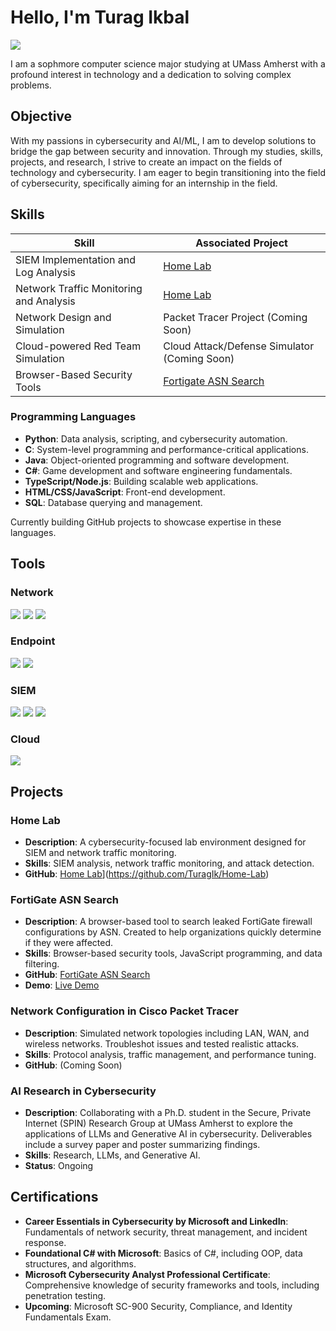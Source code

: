 # Hello, I'm Turag Ikbal
<a href="https://www.linkedin.com/in/turag-ikbal-aa2ba116b/"><img src="https://img.shields.io/badge/-LinkedIn-0072b1?&style=for-the-badge&logo=linkedin&logoColor=white" /></a>

I am a sophmore computer science major studying at UMass Amherst with a profound interest in technology and a dedication to solving complex problems.


## Objective

With my passions in cybersecurity and AI/ML, I am to develop solutions to bridge the gap between security and innovation. Through my studies, skills, projects, and research, I strive to create an impact on the fields of technology and cybersecurity. I am eager to begin transitioning into the field of cybersecurity, specifically aiming for an internship in the field.


## Skills

| Skill                                         | Associated Project                                                                          |
|-----------------------------------------------|--------------------------------------------------------------------------------------------|
| SIEM Implementation and Log Analysis          | [Home Lab](https://github.com/TuragIk/Home-Lab)                              |
| Network Traffic Monitoring and Analysis       | [Home Lab](https://github.com/TuragIk/Home-Lab)                              |
| Network Design and Simulation                 | Packet Tracer Project (Coming Soon)                                                       |
| Cloud-powered Red Team Simulation             | Cloud Attack/Defense Simulator (Coming Soon)                                              |
| Browser-Based Security Tools                  | [Fortigate ASN Search](https://github.com/TuragIk/fortigate-asn-search)                  |

### Programming Languages
- **Python**: Data analysis, scripting, and cybersecurity automation.
- **C**: System-level programming and performance-critical applications.
- **Java**: Object-oriented programming and software development.
- **C#**: Game development and software engineering fundamentals.
- **TypeScript/Node.js**: Building scalable web applications.
- **HTML/CSS/JavaScript**: Front-end development.
- **SQL**: Database querying and management.

Currently building GitHub projects to showcase expertise in these languages.


## Tools

### Network  
<div> 
<a href="https://www.wireshark.org/" target="_blank"><img src="https://img.shields.io/badge/-Wireshark-1679A7?&style=for-the-badge&logo=Wireshark&logoColor=white" /></a> 
<a href="https://suricata.io/" target="_blank"><img src="https://img.shields.io/badge/-Suricata-EF3B2D?&style=for-the-badge&logo=Suricata&logoColor=white" /></a> 
<a href="https://zeek.org/" target="_blank"><img src="https://img.shields.io/badge/-Zeek-777BB4?&style=for-the-badge&logo=Zeek&logoColor=white" /></a> 
</div>

### Endpoint  
<div> 
<a href="https://www.microsoft.com/en-us/security/business/threat-protection/microsoft-defender-endpoint" target="_blank"><img src="https://img.shields.io/badge/-Microsoft_Defender_for_Endpoint-00A4EF?&style=for-the-badge&logo=Microsoft&logoColor=white" /></a> 
<a href="https://www.velocidex.com/velociraptor/" target="_blank"><img src="https://img.shields.io/badge/-Velociraptor-4B275F?&style=for-the-badge&logo=Velociraptor&logoColor=white" /></a> 
</div>

### SIEM  
<div> 
<a href="https://azure.microsoft.com/en-us/products/microsoft-sentinel/" target="_blank"><img src="https://img.shields.io/badge/-Microsoft_Sentinel-0078D4?&style=for-the-badge&logo=Microsoft&logoColor=white" /></a> 
<a href="https://www.splunk.com/" target="_blank"><img src="https://img.shields.io/badge/-Splunk-000000?&style=for-the-badge&logo=Splunk&logoColor=white" /></a> 
<a href="https://www.elastic.co/" target="_blank"><img src="https://img.shields.io/badge/-Elastic-005571?&style=for-the-badge&logo=Elastic&logoColor=white" /></a> 
</div>

### Cloud  
<div> 
<a href="https://azure.microsoft.com/" target="_blank"><img src="https://img.shields.io/badge/-Microsoft_Azure-0078D4?&style=for-the-badge&logo=Microsoft%20Azure&logoColor=white" /></a> 
</div>


## Projects

### Home Lab  
- **Description**: A cybersecurity-focused lab environment designed for SIEM and network traffic monitoring.  
- **Skills**: SIEM analysis, network traffic monitoring, and attack detection.  
- **GitHub**: [Home Lab]([https://github.com/Turag-Ikbal/detection-lab)](https://github.com/TuragIk/Home-Lab)

### FortiGate ASN Search  
- **Description**: A browser-based tool to search leaked FortiGate firewall configurations by ASN. Created to help organizations quickly determine if they were affected.  
- **Skills**: Browser-based security tools, JavaScript programming, and data filtering.  
- **GitHub**: [FortiGate ASN Search](https://github.com/TuragIk/fortigate-asn-search)  
- **Demo**: [Live Demo](https://turagik.github.io/fortigate-asn-search/)

### Network Configuration in Cisco Packet Tracer  
- **Description**: Simulated network topologies including LAN, WAN, and wireless networks. Troubleshot issues and tested realistic attacks.  
- **Skills**: Protocol analysis, traffic management, and performance tuning.  
- **GitHub**: (Coming Soon)

### AI Research in Cybersecurity  
- **Description**: Collaborating with a Ph.D. student in the Secure, Private Internet (SPIN) Research Group at UMass Amherst to explore the applications of LLMs and Generative AI in cybersecurity. Deliverables include a survey paper and poster summarizing findings.  
- **Skills**: Research, LLMs, and Generative AI.  
- **Status**: Ongoing

  
## Certifications

- **Career Essentials in Cybersecurity by Microsoft and LinkedIn**: Fundamentals of network security, threat management, and incident response.
- **Foundational C# with Microsoft**: Basics of C#, including OOP, data structures, and algorithms.
- **Microsoft Cybersecurity Analyst Professional Certificate**: Comprehensive knowledge of security frameworks and tools, including penetration testing.
- **Upcoming**: Microsoft SC-900 Security, Compliance, and Identity Fundamentals Exam.
